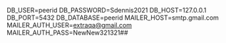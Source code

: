 DB_USER=peerid
DB_PASSWORD=Sdennis2021
DB_HOST=127.0.0.1
DB_PORT=5432
DB_DATABASE=peerid
MAILER_HOST=smtp.gmail.com
MAILER_AUTH_USER=extraqa@gmail.com
MAILER_AUTH_PASS=NewNew321321##